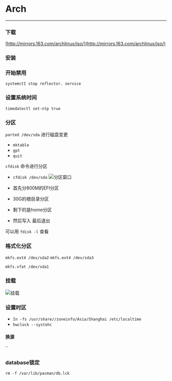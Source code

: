 # Arch
--------

### 下载
[http://mirrors.163.com/archlinux/iso/](http://mirrors.163.com/archlinux/iso/) 

### 安装

### 开始禁用
`systemctI stop reflector. service` 

### 设置系统时间
`timedatectl set-ntp true` 

### 分区
`parted /dev/sda` 进行磁盘变更

+ `mktable` 
+ `gpt` 
+ `quit` 

`cfdisk` 命令进行分区
+ `cfdisk /dev/sda` 
![分区窗口](https://gitee.com/rehma/pic/raw/master/res/20210731000747.png)

+ 首先分800M的EFI分区
+ 30G的根目录分区
+ 剩下的是home分区
+ 然后写入 最后退出

可以用 `fdisk -l`  查看

### 格式化分区
`mkfs.ext4 /dev/sda2`
`mkfs.ext4 /dev/sda3` 

`mkfs.vfat /dev/sda1` 

### 挂载
![挂载](https://gitee.com/rehma/pic/raw/master/res/20210731001925.png)

### 设置时区
+ `In -fs /usr/share//zoneinfo/Asia/Shanghai /etc/localtime` 
+ `hwclock --systohc` 




#### 换源
`` 

### database锁定
`rm -f /var/lib/pacman/db.lck` 

